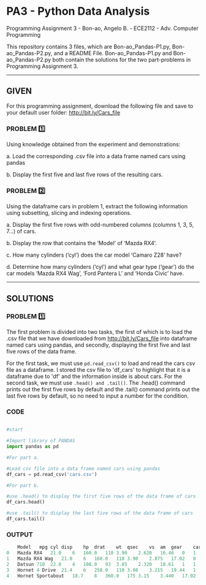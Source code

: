 # PA3 - Python Data Analysis
Programming Assignment 3 - Bon-ao, Angelo B. - ECE2112 - Adv. Computer Programming

This repository contains 3 files, which are Bon-ao_Pandas-P1.py, Bon-ao_Pandas-P2.py, and a README File. Bon-ao_Pandas-P1.py and Bon-ao_Pandas-P2.py both contain the solutions for the two part-problems in Programming Assignment 3.

---

## GIVEN 

For this programming assignment, download the following file and save to your default user folder: http://bit.ly/Cars_file

### PROBLEM 1️⃣

Using knowledge obtained from the experiment and demonstrations:

a. Load the corresponding .csv file into a data frame named cars using pandas

b. Display the first five and last five rows of the resulting cars.

### PROBLEM 2️⃣

Using the dataframe cars in problem 1, extract the following information using subsetting, slicing and
indexing operations.

a. Display the first five rows with odd-numbered columns (columns 1, 3, 5, 7...) of cars.

b. Display the row that contains the ‘Model’ of ‘Mazda RX4’.

c. How many cylinders (‘cyl’) does the car model ‘Camaro Z28’ have?

d. Determine how many cylinders (‘cyl’) and what gear type (‘gear’) do the car models ‘Mazda RX4 Wag’, ‘Ford Pantera L’ and ‘Honda Civic’ have.

---
## SOLUTIONS

### PROBLEM 1️⃣

The first problem is divided into two tasks, the first of which is to load the .csv file that we have downloaded from http://bit.ly/Cars_file into dataframe named cars using pandas, and secondly, displaying the first five and last five rows of the data frame.

For the first task, we must use ``` pd.read_csv() ``` to load and read the cars csv file as a dataframe. I stored the csv file to 'df_cars' to highlight that it is a dataframe due to 'df' and the information inside is about cars. For the second task, we must use ``` .head() and .tail() ```. The .head() command prints out the first five rows by default and the .tail() command prints out the last five rows by default, so no need to input a number for the condition.

### CODE
``` python

#start

#Import library of PANDAS
import pandas as pd

#For part a.

#Load csv file into a data frame named cars using pandas
df_cars = pd.read_csv('cars.csv')

#For part b.

#use .head() to display the first five rows of the data frame of cars
df_cars.head()

#use .tail() to display the last five rows of the data frame of cars
df_cars.tail()

```

### OUTPUT

``` python
    Model	mpg	cyl	disp	hp	drat	wt	qsec	vs	am	gear	carb
0	Mazda RX4	21.0	6	160.0	110	3.90	2.620	16.46	0	1	4	4
1	Mazda RX4 Wag	21.0	6	160.0	110	3.90	2.875	17.02	0	1	4	4
2	Datsun 710	22.8	4	108.0	93	3.85	2.320	18.61	1	1	4	1
3	Hornet 4 Drive	21.4	6	258.0	110	3.08	3.215	19.44	1	0	3	1
4	Hornet Sportabout	18.7	8	360.0	175	3.15	3.440	17.02	0	0	3	2
```





